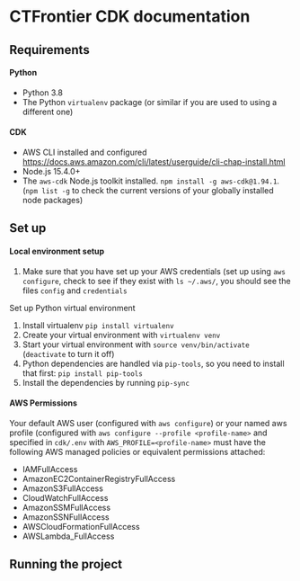 
# CTFrontier CDK documentation

## Requirements

#### Python

* Python 3.8
* The Python `virtualenv` package (or similar if you are used to using a different one)

#### CDK

* AWS CLI installed and configured  <https://docs.aws.amazon.com/cli/latest/userguide/cli-chap-install.html>
* Node.js 15.4.0+
* The `aws-cdk` Node.js toolkit installed. `npm install -g aws-cdk@1.94.1`. (`npm list -g` to check the current versions of your globally installed node packages)
 

## Set up

#### Local environment setup

1. Make sure that you have set up your AWS credentials (set up using `aws configure`, check to see if they exist with `ls ~/.aws/`, you should see the files `config` and `credentials`

Set up Python virtual environment

1. Install virtualenv `pip install virtualenv`
1. Create your virtual environment with `virtualenv venv`
1. Start your virtual environment with `source venv/bin/activate`
(`deactivate` to turn it off)
1. Python dependencies are handled via `pip-tools`, so you need to install that first: `pip install pip-tools`
1. Install the dependencies by running `pip-sync`


#### AWS Permissions

Your default AWS user (configured with `aws configure`) or your named aws profile (configured with `aws configure --profile <profile-name>` and specified in `cdk/.env` with `AWS_PROFILE=<profile-name>` must have the following AWS managed policies or equivalent permissions attached:

* IAMFullAccess
* AmazonEC2ContainerRegistryFullAccess
* AmazonS3FullAccess
* CloudWatchFullAccess
* AmazonSSMFullAccess
* AmazonSSNFullAccess
* AWSCloudFormationFullAccess
* AWSLambda_FullAccess

## Running the project



